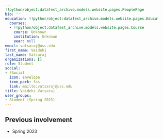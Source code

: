 ```yaml
---
!!python/object:datafest_archive.models.website.pages.PeoplePage
bio: ''
education: !!python/object:datafest_archive.models.website.pages.Education
  courses:
  - !!python/object:datafest_archive.models.website.pages.Course
    course: Unknown
    institution: Unknown
    year: null
email: vatsaraj@usc.edu
first_name: Vaidehi
last_name: Vatsaraj
organizations: []
role: Student
social:
- !Social
  icon: envelope
  icon_pack: fas
  link: mailto:vatsaraj@usc.edu
title: Vaidehi Vatsaraj
user_groups:
- Student (Spring 2023)
---
```



## Previous involvement

* Spring 2023

